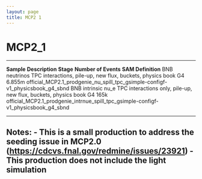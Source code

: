 ```yaml
---
layout: page
title: MCP2 1
---
```




MCP2\_1
=================================

  --------------------- ----------------------------------------------------------------- ----------- ---------------------- ---------------------------------------------------------------------------------------------
  **Sample**            **Description**                                                   **Stage**   **Number of Events**   **SAM Definition**
  BNB neutrinos         TPC interactions, pile-up, new flux, buckets, physics book        G4          6.855m                 official\_MCP2.1\_prodgenie\_nu\_spill\_tpc\_gsimple-configf-v1\_physicsbook\_g4\_sbnd
  BNB intrinsic nu\_e   TPC interactions only, pile-up, new flux, buckets, physics book   G4          165k                   official\_MCP2.1\_prodgenie\_intrnue\_spill\_tpc\_gsimple-configf-v1\_physicsbook\_g4\_sbnd
  --------------------- ----------------------------------------------------------------- ----------- ---------------------- ---------------------------------------------------------------------------------------------



Notes: - This is a small production to address the seeding issue in MCP2.0 (<https://cdcvs.fnal.gov/redmine/issues/23921>) - This production does not include the light simulation
------------------------------------------------------------------------------------------------------------------------------------------------------------------------------------------------------------------------------------------------------------------------------------------------------------------------------------------------------------------------
